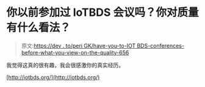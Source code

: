 # 你以前参加过 IoTBDS 会议吗？你对质量有什么看法？

> 原文:[https://dev . to/peri GK/have-you-to-IOT BDS-conferences-before-what-you-view-on-the-quality-656](https://dev.to/perigk/have-you-been-to-iotbds-conferences-before-what-is-your-view-on-the-quality-656)

我觉得这真的很有趣，我会很感激你的真实经历。

[http://iotbds.org/](http://iotbds.org/)